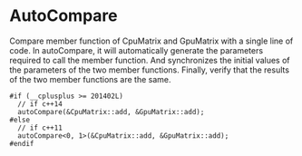 # AutoCompare

Compare member function of CpuMatrix and GpuMatrix with a single line of code.
In autoCompare, it will automatically generate the parameters required to call the member function.
And synchronizes the initial values of the parameters of the two member functions.
Finally, verify that the results of the two member functions are the same.

```
#if (__cplusplus >= 201402L)
  // if c++14
  autoCompare(&CpuMatrix::add, &GpuMatrix::add);
#else
  // if c++11
  autoCompare<0, 1>(&CpuMatrix::add, &GpuMatrix::add);
#endif
```

